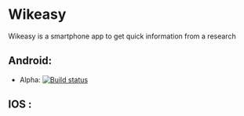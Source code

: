 # Wikeasy
Wikeasy is a smartphone app to get quick information from a research

## Android: 

- Alpha: [![Build status](https://build.appcenter.ms/v0.1/apps/bfc80a5b-ad1c-4585-9493-98d88cb511fc/branches/develop/badge)](https://appcenter.ms)

## IOS :
